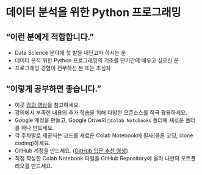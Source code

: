 # 데이터 분석을 위한 Python 프로그래밍

## “이런 분에게 적합합니다.”
* Data Science 분야에 첫 발을 내딛고자 하시는 분
* 데이터 분석 위한 Python 프로그래밍의 기초를 단기간에 배우고 싶으신 분
* 프로그래밍 경험이 전무하신 분 또는 초심자

## “이렇게 공부하면 좋습니다.”
* 이곳 [강의 영상](https://youtube.com/playlist?list=PLSzGT9qcstBR1NYvlte2VAKw_TbebD_Qp)을 참고하세요. 
* 강의에서 부족한 내용의 추가 학습을 위해 다양한 오픈소스를 적극 활용하세요.
* Google 계정을 만들고, Google Drive의 `📁Colab Notebooks` 폴더에 새로운 폴더를 하나 만드세요.
* 각 주차별로 제공되는 코드를 새로운 Colab Notebook에 필사(클론 코딩, clone coding)하세요.
* GitHub 계정을 만드세요. ([GitHub 입문 추천 영상](https://youtu.be/lelVripbt2M))
* 직접 작성한 Colab Notebook 파일을 GitHub Repository에 올려 나만의 포트폴리오를 만드세요.
